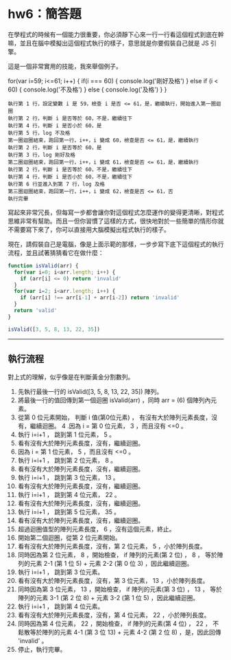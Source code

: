 
# hw6：簡答題

在學程式的時候有一個能力很重要，你必須靜下心來一行一行看這個程式到底在幹嘛，並且在腦中模擬出這個程式執行的樣子，意思就是你要假裝自己就是 JS 引擎。

這是一個非常實用的技能，我來舉個例子。

for(var i=59; i<=61; i++) {
  if(i === 60) {
    console.log('剛好及格')
  } else if (i < 60) {
    console.log('不及格')
  } else {
    console.log('及格')
  }
}

    執行第 1 行，設定變數 i 是 59，檢查 i 是否 <= 61，是，繼續執行，開始進入第一圈迴圈
    執行第 2 行，判斷 i 是否等於 60，不是，繼續往下
    執行第 4 行，判斷 i 是否小於 60，是
    執行第 5 行，log 不及格
    第一圈迴圈結束，跑回第一行，i++，i 變成 60，檢查是否 <= 61，是，繼續執行
    執行第 2 行，判斷 i 是否等於 60，是
    執行第 3 行，log 剛好及格
    第二圈迴圈結束，跑回第一行，i++，i 變成 61，檢查是否 <= 61，是，繼續執行
    執行第 2 行，判斷 i 是否等於 60，不是，繼續往下
    執行第 4 行，判斷 i 是否小於 60，不是，繼續往下
    執行第 6 行並進入到第 7 行，log 及格
    第三圈迴圈結束，跑回第一行，i++，i 變成 62，檢查是否 <= 61，否
    執行完畢

寫起來非常冗長，但每寫一步都會讓你對這個程式怎麼運作的變得更清晰，對程式思維非常有幫助。而且一但你習慣了這樣的方式，很快地對於一些簡單的情形你就不需要寫下來了，你可以直接用大腦模擬出程式執行的樣子。

現在，請假裝自己是電腦，像是上面示範的那樣，一步步寫下底下這個程式的執行流程，並且試著猜猜看它在做什麼：

``` js
function isValid(arr) {
  for(var i=0; i<arr.length; i++) {
    if (arr[i] <= 0) return 'invalid'
  }
  for(var i=2; i<arr.length; i++) {
    if (arr[i] !== arr[i-1] + arr[i-2]) return 'invalid'
  }
  return 'valid'
}

isValid([3, 5, 8, 13, 22, 35])
```

----------------------------------------------------------------------------------

## 執行流程

對上式的理解，似乎像是在判斷黃金分割數列。

1. 先執行最後一行的 isValid([3, 5, 8, 13, 22, 35]) 陣列。
2. 將最後一行的值回傳到第一個迴圈 isValid(arr) ，同時 arr = (6) 個陣列內元素。
3. 從第 0 位元素開始， 判斷 i 值(第0位元素) ， 有沒有大於陣列元素長度，沒有，繼續迴圈。
4 .因為 i = 第 0 位元素， 3 ，而且沒有 <=0 。
5. 執行 i=i+1 ， 跳到第 1 位元素， 5 。
6. 看有沒有大於陣列元素長度，沒有，繼續迴圈。
7. 因為 i = 第 1 位元素， 5 ，而且沒有 <=0 。
8. 執行 i=i+1 ， 跳到第 2 位元素， 8 。
9. 看有沒有大於陣列元素長度，沒有，繼續迴圈。
10. 執行 i=i+1 ， 跳到第 3 位元素， 13 。
11. 看有沒有大於陣列元素長度，沒有，繼續迴圈。
12. 執行 i=i+1 ， 跳到第 4 位元素， 22 。
13. 看有沒有大於陣列元素長度，沒有，繼續迴圈。
14. 執行 i=i+1 ， 跳到第 5 位元素， 35 。
15. 看有沒有大於陣列元素長度，沒有，繼續迴圈。
16. 超過迴圈值型的陣列元素長度， 6 ，沒有這個元素，終止。
17. 開始第二個迴圈，從第 2 位元素開始。
18. 看有沒有大於陣列元素長度，沒有，第 2 位元素， 5 ，小於陣列長度。
19. 同時因為第 2 位元素， 8 ，開始檢查， if 陣列的元素(第 2 位) ， 8 ， 等於陣列的元素 2-1 (第 1 位 5) + 元素 2-2 (第 0 位 3) ，因此繼續迴圈。
20. 執行 i=i+1 ， 跳到第 3 位元素。
21. 看有沒有大於陣列元素長度，沒有，第 3 位元素， 13 ，小於陣列長度。
22. 同時因為第 3 位元素， 13 ，開始檢查， if 陣列的元素(第 3 位) ， 13 ， 等於陣列的元素 3-1 (第 2 位 8) + 元素 3-2 (第 1 位 5) ，因此繼續迴圈。
23. 執行 i=i+1 ， 跳到第 4 位元素。
24. 看有沒有大於陣列元素長度，沒有，第 4 位元素， 22 ，小於陣列長度。
25. 同時因為第 4 位元素， 22 ，開始檢查， if 陣列的元素(第 4 位) ， 22 ， 不鬆散等於陣列的元素 4-1 (第 3 位 13) + 元素 4-2 (第 2 位 8) ，是，因此回傳 'invalid' 。
26. 停止，執行完畢。